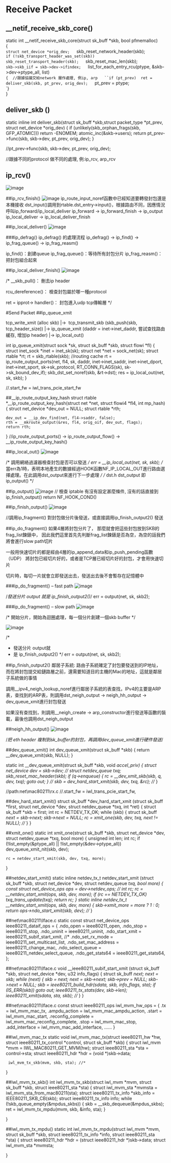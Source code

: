 # Receive Packet
## __netif_receive_skb_core()

static int __netif_receive_skb_core(struct sk_buff *skb, bool pfmemalloc)  
{  
`struct net_device *orig_dev;  
`skb_reset_network_header(skb);  
`if (!skb_transport_header_was_set(skb))
		skb_reset_transport_header(skb);  
`skb_reset_mac_len(skb);  
`skb->skb_iif = skb->dev->ifindex;  
`list_for_each_entry_rcu(ptype, &skb->dev->ptype_all, list)  
`{	//跟據協議交給network 層作處理, 例ip, arp  
``if (pt_prev)	ret = deliver_skb(skb, pt_prev, orig_dev);  
`pt_prev = ptype;  
`}  
}  

## deliver_skb ()

static inline int deliver_skb(struct sk_buff *skb,struct packet_type *pt_prev,			      struct net_device *orig_dev)
{
	if (unlikely(skb_orphan_frags(skb, GFP_ATOMIC)))
	return -ENOMEM;
	atomic_inc(&skb->users);
	return pt_prev->func(skb, skb->dev, pt_prev, orig_dev);
}

//pt_prev->func(skb, skb->dev, pt_prev, orig_dev);

//跟據不同的protocol 做不同的處理, 例:ip_rcv, arp_rcv


## ip_rcv()
![image](https://github.com/MKHEYHEYHEY/linux_network_trace_code/blob/master/ip_network/pic/0_ip_rcv.png)

##ip_rcv_finish()
![image](https://github.com/MKHEYHEYHEY/linux_network_trace_code/blob/master/ip_network/pic/1_ip_rcv_finish.png)
ip_route_input_noref函數中已經知道要轉發封包還是本機接收
dst_input()調用到rtable.dst_entry->input()，根據路由不同，因應情況呼叫ip_forward/ip_local_deliver
	ip_forward -> ip_forward_finish -> ip_output
	ip_local_deliver -> ip_local_deliver_finish

##ip_local_deliver()
![image](https://github.com/MKHEYHEYHEY/linux_network_trace_code/blob/master/ip_network/pic/2_ip_local_deliver.png)

###ip_defrag()
ip_defrag() 的處理流程
ip_defrag() -> ip_find() -> ip_frag_queue() -> ip_frag_reasm() 

ip_find()：創建queue
ip_frag_queue()：等待所有封包分片
ip_frag_reasm()：把封包組合起來

##ip_local_deliver_finish()
![image](https://github.com/MKHEYHEYHEY/linux_network_trace_code/blob/master/ip_network/pic/3_ip_local_deliver_finish.png)

/*
__skb_pull()：
刪去ip header

rcu_dereference()：
檢查封包屬於哪一種protocol

ret = ipprot-> handler()：
封包進入udp tcp傳輸層
*/

#Send Packet
##ip_queue_xmit

tcp_write_xmit (alloc skb) 
|->  tcp_transmit_skb (skb_push(skb, tcp_header_size))
      |-> ip_queue_xmit (daddr = inet->inet_daddr, 嘗試查找路由緩存, 增加ip header)
	|-> ip_local_out()

int ip_queue_xmit(struct sock *sk, struct sk_buff *skb, struct flowi *fl)
{
	struct inet_sock *inet = inet_sk(sk);
	struct net *net = sock_net(sk);	struct rtable *rt;
	rt = skb_rtable(skb);				//routing cache
	rt = ip_route_output_ports(net, fl4, sk,
				   daddr, inet->inet_saddr,
				   inet->inet_dport,
				   inet->inet_sport,
				   sk->sk_protocol,
				   RT_CONN_FLAGS(sk),
				   sk->sk_bound_dev_if);
	 skb_dst_set_noref(skb, &rt->dst);
	 res = ip_local_out(net, sk, skb);
}

//.start_fw = iwl_trans_pcie_start_fw

##__ip_route_output_key_hash
struct rtable *__ip_route_output_key_hash(struct net *net, struct flowi4 *fl4,
					  int mp_hash)
{
	struct net_device *dev_out = NULL;
	struct rtable *rth;

	dev_out = __ip_dev_find(net, fl4->saddr, false);
	rth = __mkroute_output(&res, fl4, orig_oif, dev_out, flags);
	return rth;

}
//ip_route_output_ports() -> ip_route_output_flow() -> __ip_route_output_key_hash() 

##ip_local_out()
![image](https://github.com/MKHEYHEYHEY/linux_network_trace_code/blob/master/ip_network/pic/4_ip_local_out.png)

/* 調用網絡過濾器檢查封包是否可以發送 */ 
err = __ip_local_out(net, sk, skb);
/* 當err為1時，表明本地產生的數據經過HOOK函數NF_IP_LOCAL_OUT進行路由選擇處理。在此調用dst_output來進行下一步處理 */ 
/* dst.h dst_output 即 ip_output() */ 

##ip_output()
![image](https://github.com/MKHEYHEYHEY/linux_network_trace_code/blob/master/ip_network/pic/5_ip_output.png)
// 檢查 iptable 有沒有設定甚麼條件, 沒有的話直接到 ip_finish_output() 
return NF_HOOK_COND()

##ip_finish_output()
![image](https://github.com/MKHEYHEYHEY/linux_network_trace_code/blob/master/ip_network/pic/6_ip_finish_output.png)

//調用ip_fragment() 對封包做分片後發送，或直接調用ip_finish_output2() 發送

##ip_do_fragment()
如果4層將封包分片了， 那麼就會把這些封包放到SKB的frag_list鍊錶中， 因此我們這里首先先判斷frag_list鍊錶是否為空，為空的話我們將會進行slow path切片

一般用快速切片的都是經由4層的ip_append_data和ip_push_pending函數（UDP） 將封包已經切片好的，或者是TCP層已經切片好的封包，才會用快速切片

切片時，每切一片就會立即發送出去，發送出去後不會暫存在記憶體中

###ip_do_fragment() – fast path
![image](https://github.com/MKHEYHEYHEY/linux_network_trace_code/blob/master/ip_network/pic/7_ip_do_fragment.png)

/*發送分片 output 就是 ip_finish_output2()*/ 
err = output(net, sk, skb2);

###ip_do_fragment() – slow path
![image](https://github.com/MKHEYHEYHEY/linux_network_trace_code/blob/master/ip_network/pic/8_ip_do_fragment-slow%20path.png)

/* 開始分片，開始為迴圈處理，每一個分片創建一個skb buffer */

![image](https://github.com/MKHEYHEYHEY/linux_network_trace_code/blob/master/ip_network/pic/9_ip_do_fragment-slow%20path2.png)

/*
* 發送分片 output就
* 是 ip_finish_output2()
*/ 
err = output(net, sk, skb2);

##ip_finish_output2()
鄰居子系統: 路由子系統確定了封包要發送到的IP地址， 而在將封包提交給鏈路層之前，還需要知道目的主機的Mac的地址，這就是鄰居子系統做的事情

調用__ipv4_neigh_lookup_noref進行鄰居子系統的表查找，IPv4的主要是ARP表，查找到的ARP表，則調用dst_neigh_output -> neigh_hh_output -> dev_queue_xmit進行封包發送
 
如果沒有查找到，則調用__neigh_create -> arp_constructor進行發送等函數的裝載，最後也調用dst_neigh_output

##neigh_hh_output()
![image](https://github.com/MKHEYHEYHEY/linux_network_trace_code/blob/master/ip_network/pic/10_neigh_hh_output.png)

/*把 eth header 複制到sk_buffer的封包，再調用dev_queue_xmit進行硬件發送*/

##dev_queue_xmit()
int dev_queue_xmit(struct sk_buff *skb)
{	return __dev_queue_xmit(skb, NULL);	}

static int __dev_queue_xmit(struct sk_buff *skb, void *accel_priv)
{
	struct net_device *dev = skb->dev;	//*
	struct netdev_queue *txq;
	skb_reset_mac_header(skb);
	if (q->enqueue) 
	{	rc = __dev_xmit_skb(skb, q, dev, txq);	goto out;	}	//*
	skb = dev_hard_start_xmit(skb, dev, txq, &rc);	//*
}

//path:net\mac80211\rx.c
//.start_fw = iwl_trans_pcie_start_fw,

##dev_hard_start_xmit()
struct sk_buff *dev_hard_start_xmit
			(struct sk_buff *first, struct net_device *dev,
			 struct netdev_queue *txq, int *ret)
{
	struct sk_buff *skb = first;
	int rc = NETDEV_TX_OK;
	while (skb) 
	{
		struct sk_buff *next = skb->next;
		skb->next = NULL;
		rc = xmit_one(skb, dev, txq, next != NULL);	//*
	}
}

##xmit_one()
static int xmit_one(struct sk_buff *skb, struct net_device *dev,
		    struct netdev_queue *txq, bool more)
{
	unsigned int len;
	int rc;
	if (!list_empty(&ptype_all) || !list_empty(&dev->ptype_all))
		dev_queue_xmit_nit(skb, dev);

	rc = netdev_start_xmit(skb, dev, txq, more);
}

##netdev_start_xmit()
static inline netdev_tx_t netdev_start_xmit (struct sk_buff *skb, 
	struct net_device *dev, struct netdev_queue *txq, bool more)
{
	const struct net_device_ops *ops = dev->netdev_ops;	//*
	int rc;
	rc = __netdev_start_xmit(ops, skb, dev, more);
	if (rc == NETDEV_TX_OK)
		txq_trans_update(txq);
	return rc;
}
static inline netdev_tx_t __netdev_start_xmit(ops, skb, dev, more)
{
	skb->xmit_more = more ? 1 : 0;
	return ops->ndo_start_xmit(skb, dev);	//*
}

##net\mac80211\Iface.c
static const struct net_device_ops ieee80211_dataif_ops = {
	.ndo_open		= ieee80211_open,
	.ndo_stop		= ieee80211_stop,
	.ndo_uninit		= ieee80211_uninit,
	.ndo_start_xmit		= ieee80211_subif_start_xmit,	//*
	.ndo_set_rx_mode	= ieee80211_set_multicast_list,
	.ndo_set_mac_address 	= ieee80211_change_mac,
	.ndo_select_queue	= ieee80211_netdev_select_queue,
	.ndo_get_stats64	= ieee80211_get_stats64,
};

##net\mac80211\Iface.c
void __ieee80211_subif_start_xmit
	(struct sk_buff *skb, struct net_device *dev, u32 info_flags)
{
	struct sk_buff *next;
	next = skb;
	while (next) {
		skb = next;
		next = skb->next;
		skb->prev = NULL;
		skb->next = NULL;
		skb = ieee80211_build_hdr(sdata, skb, info_flags, sta);
		if (IS_ERR(skb))	goto out;
		ieee80211_tx_stats(dev, skb->len);
		ieee80211_xmit(sdata, sta, skb);	//*
	}
}

##net\mac80211\Iface.c
const struct ieee80211_ops iwl_mvm_hw_ops = 
{
	.tx = iwl_mvm_mac_tx,
	.ampdu_action = iwl_mvm_mac_ampdu_action,
	.start = iwl_mvm_mac_start,
	.reconfig_complete = iwl_mvm_mac_reconfig_complete,
	.stop = iwl_mvm_mac_stop,
	.add_interface = iwl_mvm_mac_add_interface,
	......
}

##iwl_mvm_mac_tx
static void iwl_mvm_mac_tx(struct ieee80211_hw *hw,
			   struct ieee80211_tx_control *control,
			   struct sk_buff *skb)
{ 
	struct iwl_mvm *mvm = IWL_MAC80211_GET_MVM(hw);
	struct ieee80211_sta *sta = control->sta;
	 struct ieee80211_hdr *hdr = (void *)skb->data;
	
	 iwl_mvm_tx_skb(mvm, skb, sta);	//*
}

##iwl_mvm_tx_skb()
int iwl_mvm_tx_skb(struct iwl_mvm *mvm, struct sk_buff *skb,
		   struct ieee80211_sta *sta)
{
	struct iwl_mvm_sta *mvmsta = iwl_mvm_sta_from_mac80211(sta);
	struct ieee80211_tx_info *skb_info = IEEE80211_SKB_CB(skb);
	struct ieee80211_tx_info info;
	while (!skb_queue_empty(&mpdus_skbs)) 
	{
		skb = __skb_dequeue(&mpdus_skbs);
		ret = iwl_mvm_tx_mpdu(mvm, skb, &info, sta);
	}
	
}

##iwl_mvm_tx_mpdu()
static int iwl_mvm_tx_mpdu(struct iwl_mvm *mvm, struct sk_buff *skb,
			   struct ieee80211_tx_info *info,
			   struct ieee80211_sta *sta)
{
	struct ieee80211_hdr *hdr = (struct ieee80211_hdr *)skb->data;
	struct iwl_mvm_sta *mvmsta;
		
}
